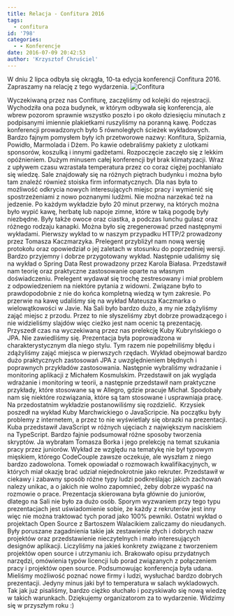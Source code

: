 ```yaml
---
title: Relacja - Confitura 2016
tags:
  - confitura
id: '798'
categories:
  - - Konferencje
date: 2016-07-09 20:42:53
author: 'Krzysztof Chruściel'
---
```


W dniu 2 lipca odbyła się okrągła, 10-ta edycja konferencji Confitura 2016. Zapraszamy na relację z tego wydarzenia. ![Confitura](http://codecouple.pl/wp-content/uploads/2016/07/DSC_0373.jpg)
<!-- more -->
Wyczekiwaną przez nas Confiturę, zaczęliśmy od kolejki do rejestracji. Wychodziła ona poza budynek, w którym odbywała się konferencja, ale wbrew pozorom sprawnie wszystko poszło i po około dziesięciu minutach z podpisanymi imiennie plakietkami ruszyliśmy na poranną kawę. Podczas konferencji prowadzonych było 5 równoległych ścieżek wykładowych. Bardzo fajnym pomysłem były ich przetworowe nazwy: Konfitura, Spiżarnia, Powidło, Marmolada i Dżem. Po kawie odebraliśmy pakiety z ulotkami sponsorów, koszulką i innymi gadżetami. Rozpoczęcie zaczęło się z lekkim  opóźnieniem. Dużym minusem całej konferencji był brak klimatyzacji. Wraz z upływem czasu wzrastała temperatura przez co coraz ciężej pochłaniało się wiedzę. Sale znajdowały się na różnych piętrach budynku i można było tam znaleźć również stoiska firm informatycznych. Dla nas była to możliwość odkrycia nowych interesujących miejsc pracy i wymienić się spostrzeżeniami z nowo poznanymi ludźmi. Nie można narzekać też na jedzenie. Po każdym wykładzie było 20 minut przerwy, na których można było wypić kawę, herbatę lub napoje zimne, które w taką pogodę były niezbędne. Były także owoce oraz ciastka, a podczas lunchu gulasz oraz różnego rodzaju kanapki. Można było się zregenerować przed następnymi wykładami. Pierwszy wykład to w naszym przypadku HTTP/2 prowadzony przez Tomasza Kaczmarzyka. Prelegent przybliżył nam nową wersję protokołu oraz opowiedział o jej zaletach w stosunku do poprzedniej wersji. Bardzo przyjemny i dobrze przygotowany wykład. Następnie udaliśmy się na wykład o Spring Data Rest prowadzony przez Karola Białasa. Przedstawił nam teorię oraz praktyczne zastosowanie oparte na własnym doświadczeniu. Prelegent wydawał się trochę zestresowany i miał problem z odpowiedzeniem na niektóre pytania z widowni. Związane było to prawdopodobnie z nie do końca kompletną wiedzą w tym zakresie. Po przerwie na kawę udaliśmy się na wykład Mateusza Kaczmarka o wielowątkowości w Javie. Na Sali było bardzo dużo, a my nie zdążyliśmy zająć miejsc z przodu. Przez to nie słyszeliśmy zbyt dobrze prowadzącego i nie widzieliśmy slajdów więc cieżko jest nam ocenic tą prezentację. Przyszedł czas na wyczekiwaną przez nas prelekcję Kuby Kubryńskiego o JPA. Nie zawiedliśmy się. Prezentacja była poprowadzona w charakterystycznym dla niego stylu. Tym razem nie popełniliśmy błędu i zdążyliśmy zająć miejsca w pierwszych rzędach. Wykład obejmował bardzo dużo praktycznych zastosowań JPA z uwzględnieniem błędnych i poprawnych przykładów zastosowania. Następnie wybraliśmy wdrażanie i monitoring aplikacji z Michałem Kosmulskim. Przedstawił on jak wygląda wdrażanie i monitoring w teorii, a następnie przedstawił nam praktyczne przykłady, które stosowane są w Allegro, gdzie pracuje Michał. Spodobały nam się niektóre rozwiązania, które są tam stosowane i usprawniaja pracę. Na przedostatnim wykładzie postanowiliśmy się rozdzielić.  Krzysiek poszedł na wykład Kuby Marchwickiego o JavaScripcie. Na początku były problemy z internetem, a przez to nie wyświetlały się obrazki na prezentacji. Kuba przedstawił JavaScript w różnych ujęciach z największym naciskiem na TypeScript. Bardzo fajnie podsumował różne sposoby tworzenia skryptów. Ja wybrałam Tomasza Borka i jego prelekcję na temat szukania pracy przez juniorów. Wykład ze względu na tematykę nie był typowym mięskiem, którego CodeCouple zawsze oczekuje, ale wyszłam z niego bardzo zadowolona. Tomek opowiadał o rozmowach kwalifikacyjnych, w których miał okazję brać udział niejednokrotnie jako rekruter. Przedstawił w ciekawy i zabawny sposób różne typy ludzi podkreślając jakich zachowań nalezy unikac, a o jakich nie wolno zapomnieć, żeby dobrze wypaść na rozmowie o prace. Prezentacja skierowana była głównie do juniorów, dlatego na Sali nie było za dużo osób. Sporym wyzwaniem przy tego typu prezentacjach jest uświadomienie sobie, że każdy z rekruterów jest inny więc nie można traktować tych porad jako 100% pewniki. Ostatni wykład o projektach Open Source z Bartoszem Walacikiem zaliczamy do nieudanych. Były poruszane zagadnienia takie jak zestawienie złych i dobrych nazw projektów oraz przedstawienie nieczytelnych i mało interesujących designów aplikacji. Liczyliśmy na jakieś konkrety związane z tworzeniem projektów open source i utrzymaniu ich. Brakowało opisu przydatnych narzędzi, omówienia typów licencji lub porad związanych z połączeniem pracy i projektów open source. Podsumowując konferencja była udana. Mieliśmy możliwość poznać nowe firmy i ludzi, wysłuchać bardzo dobrych prezentacji. Jedyny minus jaki był to temperatura w salach wykladowych. Tak jak już pisaliśmy, bardzo ciężko słuchało i pozyskiwało się nową wiedzę w takich warunkach. Dziękujemy organizatorom za to wydarzenie. Widzimy się w przyszłym roku :)